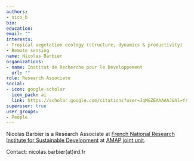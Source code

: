 ```yaml
---
authors:
- nico_b
bio: 
education:
email: ""
interests:
- Tropical vegetation ecology (structure, dynamics & productivity)
- Remote sensing
name: Nicolas Barbier
organizations:
- name: Institut de Recherche pour le Développement
  url: ""
role: Research Associate
social:
- icon: google-scholar
  icon_pack: ai
  link: https://scholar.google.com/citations?user=JqMGZEAAAAAJ&hl=fr
superuser: true
user_groups:
- People
---
```


Nicolas Barbier is a Research Associate at [French National Research Institute for Sustainable Development](https://en.ird.fr/) at [AMAP joint unit](http://amap.cirad.fr/en/index.php).

Contact: nicolas.barbier(at)ird.fr

